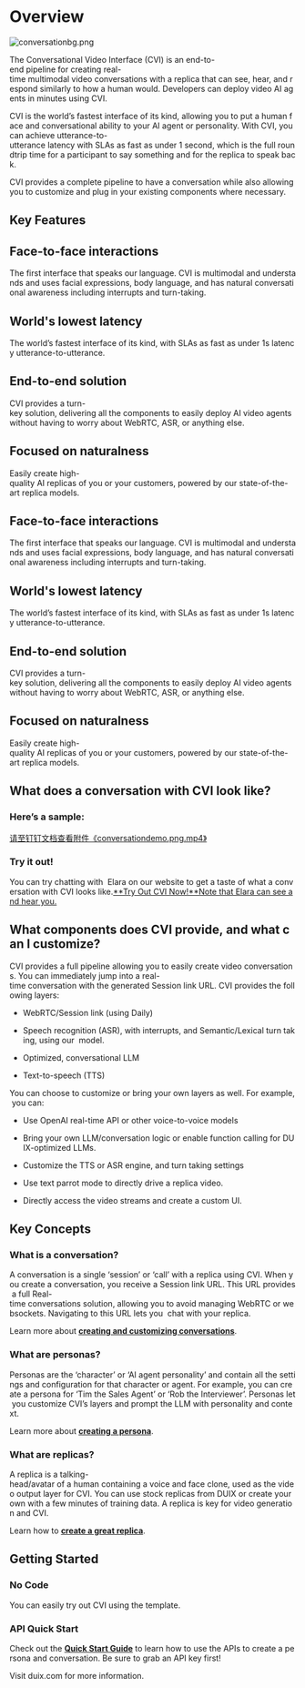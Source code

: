 # Overview

![conversationbg.png](https://alidocs.oss-cn-zhangjiakou.aliyuncs.com/res/ybEnB54D5WNd3lP1/img/d42cab19-c643-4fcc-9e7b-e7381c286fba.png)

The Conversational Video Interface (CVI) is an end-to-end pipeline for creating real-time multimodal video conversations with a replica that can see, hear, and respond similarly to how a human would. Developers can deploy video AI agents in minutes using CVI.

CVI is the world’s fastest interface of its kind, allowing you to put a human face and conversational ability to your AI agent or personality. With CVI, you can achieve utterance-to-utterance latency with SLAs as fast as under 1 second, which is the full roundtrip time for a participant to say something and for the replica to speak back.

CVI provides a complete pipeline to have a conversation while also allowing you to customize and plug in your existing components where necessary.

## Key Features

## Face-to-face interactions

The first interface that speaks our language. CVI is multimodal and understands and uses facial expressions, body language, and has natural conversational awareness including interrupts and turn-taking.

## World's lowest latency

The world’s fastest interface of its kind, with SLAs as fast as under 1s latency utterance-to-utterance.

## End-to-end solution

CVI provides a turn-key solution, delivering all the components to easily deploy AI video agents without having to worry about WebRTC, ASR, or anything else.

## Focused on naturalness

Easily create high-quality AI replicas of you or your customers, powered by our state-of-the-art replica models.

## Face-to-face interactions

The first interface that speaks our language. CVI is multimodal and understands and uses facial expressions, body language, and has natural conversational awareness including interrupts and turn-taking.

## World's lowest latency

The world’s fastest interface of its kind, with SLAs as fast as under 1s latency utterance-to-utterance.

## End-to-end solution

CVI provides a turn-key solution, delivering all the components to easily deploy AI video agents without having to worry about WebRTC, ASR, or anything else.

## Focused on naturalness

Easily create high-quality AI replicas of you or your customers, powered by our state-of-the-art replica models.

## What does a conversation with CVI look like?

### Here’s a sample:

[请至钉钉文档查看附件《conversationdemo.png.mp4》](https://alidocs.dingtalk.com/document/preview?chInfo=im&cid=63008155837&dentryKey=GYja4bXQUWqvXZJ8&docKey=ybEnB54D5WNd3lP1&dontjump=true&iframeQuery=anchorId%3DX02m9ievobkstzq0sv5fr&type=d&utm_medium=im_card&utm_source=im)

### Try it out!

You can try chatting with  Elara on our website to get a taste of what a conversation with CVI looks like.[**Try Out CVI Now!**Note that Elara can see and hear you.](https://duix.com/home)

## What components does CVI provide, and what can I customize?

CVI provides a full pipeline allowing you to easily create video conversations. You can immediately jump into a real-time conversation with the generated Session link URL. CVI provides the following layers:

*   WebRTC/Session link (using Daily)
    
*   Speech recognition (ASR), with interrupts, and Semantic/Lexical turn taking, using our  model.
    
*   Optimized, conversational LLM
    
*   Text-to-speech (TTS)
    

You can choose to customize or bring your own layers as well. For example, you can:

*   Use OpenAI real-time API or other voice-to-voice models
    
*   Bring your own LLM/conversation logic or enable function calling for DUIX-optimized LLMs.
    
*   Customize the TTS or ASR engine, and turn taking settings
    
*   Use text parrot mode to directly drive a replica video.
    
*   Directly access the video streams and create a custom UI.
    

## Key Concepts

### What is a conversation?

A conversation is a single ‘session’ or ‘call’ with a replica using CVI. When you create a conversation, you receive a Session link URL. This URL provides a full Real-time conversations solution, allowing you to avoid managing WebRTC or websockets. Navigating to this URL lets you  chat with your replica.

Learn more about [**creating and customizing conversations**](https://platform.duix.com/create).

### What are personas?

Personas are the ‘character’ or ‘AI agent personality’ and contain all the settings and configuration for that character or agent. For example, you can create a persona for ‘Tim the Sales Agent’ or ‘Rob the Interviewer’. Personas let you customize CVI’s layers and prompt the LLM with personality and context.

Learn more about [**creating a persona**](https://platform.duix.com/create).

### What are replicas?

A replica is a talking-head/avatar of a human containing a voice and face clone, used as the video output layer for CVI. You can use stock replicas from DUIX or create your own with a few minutes of training data. A replica is key for video generation and CVI.

Learn how to [**create a great replica**](https://docs.duix.com/sections/introduction).

## Getting Started

### No Code

You can easily try out CVI using the template. 

### API Quick Start

Check out the [**Quick Start Guide**](https://docs.duix.com/sections/introduction) to learn how to use the APIs to create a persona and conversation. Be sure to grab an API key first!

Visit duix.com for more information.
